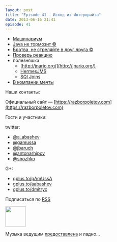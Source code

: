```yaml
---
layout: post
title: "Episode 41 — Исход из Интерпрайза"
date: 2013-06-16 21:41
episode: 41
---
```


* [Машинариум](http://www.infoq.com/presentations/JVM-Mechanics)
* [Java не тормозит ©](http://www.infoq.com/articles/9_Fallacies_Java_Performance)
* [Братва, не стреляйте в друг друга ©](http://www.thingist.com/item/4372/)
* [Проверь реакцию](http://blog.springsource.org/2013/05/13/reactor-a-foundation-for-asynchronous-applications-on-the-jvm/
)
* полезняшка
	* [http://jnario.org/](http://jnario.org/) 	
    * [HermesJMS](http://www.hermesjms.com/confluence/display/HJMS/Home)
    * [SQl Joins](https://lh6.googleusercontent.com/-yCF8ozFNypQ/UWawXy7vg3I/AAAAAAAAAkM/tXcV3HupLFE/w966-h760-no/BHVicYICMAAdHGv.jpg)
* [В компании мечты](http://lifehacker.com/how-to-find-out-if-a-company-is-a-cultural-fit-for-you-510587663)


Наши контакты:

Официальный сайт — [https://razborpoletov.com](https://razborpoletov.com)

Гости и участники:

twitter: 

 * [@a_abashev](https://twitter.com/#!/a_abashev) 
 * [@gamussa](https://twitter.com/#!/gamussa)
 * [@jbaruch](https://twitter.com/#!/jbaruch)
 * [@antonarhipov](https://twitter.com/#!/antonarhipov)
 * [@sbozhko](https://twitter.com/#!/sbozhko)

G+:

 * [gplus.to/gAmUssA](http://gplus.to/gAmUssA) 
 * [gplus.to/aabashev](http://gplus.to/aabashev) 
 * [gplus.to/dmitryc](http://gplus.to/dmitryc)

<!-- player goes here-->

<audio preload="none">
   <source src="http://traffic.libsyn.com/razborpoletov/razbor_41.mp3" type="audio/mp3" />
   Your browser does not support the audio tag.
</audio>

Подписаться по [RSS](http://feeds.feedburner.com/razbor-podcast)

<!-- episode file link goes here-->
<a href="http://traffic.libsyn.com/razborpoletov/razbor_41.mp3" imageanchor="1" style="clear: left; margin-bottom: 1em; margin-left: auto; margin-right: 2em;"><img border="0" height="64" src="https://razborpoletov.com/images/mp3.png" width="64" /></a>

Музыка ведущим [предоставлена](http://www.audiobank.fm/single-music/27/111/More-And-Less/) и ладно...
